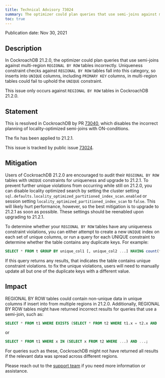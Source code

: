 ```yaml
---
title: Technical Advisory 73024
summary: The optimizer could plan queries that use semi-joins against multi-region <code>REGIONAL BY ROW</code> tables incorrectly
toc: true
---
```


Publication date: Nov 30, 2021

## Description

In CockroachDB 21.2.0, the optimizer could plan queries that use semi-joins against multi-region `REGIONAL BY ROW` tables incorrectly. Uniqueness constraint checks against `REGIONAL BY ROW` tables fall into this category, so inserts into `UNIQUE` columns, including `PRIMARY KEY` columns, in multi-region tables could fail to uphold the `UNIQUE` constraint.

This issue only occurs against `REGIONAL BY ROW` tables in CockroachDB 21.2.0.

## Statement

This is resolved in CockroachDB by PR [73040](https://github.com/cockroachdb/cockroach/pull/73040), which disables the incorrect planning of locality-optimized semi-joins with ON-conditions.

The fix has been applied to 21.2.1.

This issue is tracked by public issue [73024](https://github.com/cockroachdb/cockroach/issues/73024).

## Mitigation

Users of CockroachDB 21.2.0 are encouraged to audit their `REGIONAL BY ROW` tables with `UNIQUE` constraints for uniqueness and upgrade to 21.2.1. To prevent further unique violations from occurring while still on 21.2.0, you can disable locality optimized search by setting the cluster setting `sql.defaults.locality_optimized_partitioned_index_scan.enabled` or session setting `locality_optimized_partitioned_index_scan` to `false`. This will likely hurt performance, however, so the best mitigation is to upgrade to 21.2.1 as soon as possible. These settings should be reenabled upon upgrading to 21.2.1.


To determine whether your `REGIONAL BY ROW` tables have any uniqueness constraint violations, you can either attempt to create a new `UNIQUE` index on each set of unique columns, or run a query for each UNIQUE constraint to determine whether the table contains any duplicate keys. For example:

~~~ sql
SELECT * FROM t GROUP BY unique_col1 [, unique_col2 ...] HAVING count(*) > 1;
~~~

If this query returns any results, that indicates the table contains unique constraint violations. to fix the unique violations, users will need to manually update all but one of the duplicate keys with a different value.

## Impact

REGIONAL BY ROW tables could contain non-unique data in unique columns if insert into from multiple regions in 21.2.0. Additionally, REGIONAL BY ROW tables might have returned incorrect results for queries that use a semi-join, such as:

~~~ sql
SELECT * FROM t1 WHERE EXISTS (SELECT * FROM t2 WHERE t1.x = t2.x AND ...) AND ...;
~~~
or

~~~ sql
SELECT * FROM t1 WHERE x IN (SELECT x FROM t2 WHERE ...) AND ...;
~~~

For queries such as these, CockroachDB might not have returned all results if the relevant data was spread across different regions.

Please reach out to the [support team](https://support.cockroachlabs.com/) if you need more information or assistance.
